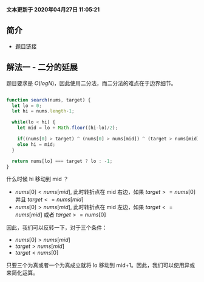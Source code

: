 **文本更新于 2020年04月27日 11:05:21**
## 简介
- [题目链接](https://leetcode-cn.com/problems/search-in-rotated-sorted-array/)

## 解法一 - 二分的延展
题目要求是 $O(logN)$，因此使用二分法，而二分法的难点在于边界细节。

```javascript

function search(nums, target) {
  let lo = 0;
  let hi = nums.length-1;

  while(lo < hi) {
    let mid = lo + Math.floor((hi-lo)/2);

    if((nums[0] > target) ^ (nums[0] > nums[mid]) ^ (target > nums[mid])) lo = mid + 1;
    else hi = mid;
  }

  return nums[lo] === target ? lo : -1;
}
```

什么时候 hi 移动到 mid ？
- $nums[0] < nums[mid]$, 此时转折点在 mid 右边，如果 $target >= nums[0]$ 并且 $target <= nums[mid]$
- $nums[0] > nums[mid]$, 此时转折点在 mid 左边，如果 $target <= nums[mid]$ 或者 $target >= nums[0]$

因此，我们可以反转一下，对于三个条件：
- $nums[0] > nums[mid]$
- $target > nums[mid]$
- $target < nums[0]$

只要三个为真或者一个为真成立就将 lo 移动到 mid+1。因此，我们可以使用异或来简化运算。
